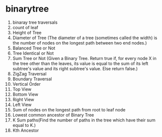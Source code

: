 # binarytree
1. binaray tree traversals
2. count of leaf
3. Height of Tree
4. Diameter of Tree (The diameter of a tree (sometimes called the width) is the number of nodes on the longest path between two end nodes.)
5. Balanced Tree or Not
6. Tree Identical or Not
7. Sum Tree or Not (Given a Binary Tree. Return true if, for every node X in the tree other than the leaves, its value is equal to the sum of its left subtree's value    and its right subtree's value. Else return false.)
8.  ZigZag Traversal
9. Boundary Traversal
10. Vertical Order 
11. Top View
12. Bottom View
13. Right View
14. Left View
15. Sum of nodes on the longest path from root to leaf node 
16. Lowest common ancestor of Binary Tree
17. K Sum paths(Find the number of paths in the tree which have their sum equal to K.)
18. Kth Ancestor

